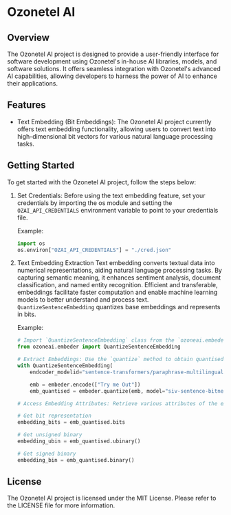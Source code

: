 # Ozonetel AI
## Overview
The Ozonetel AI project is designed to provide a user-friendly interface for software development using Ozonetel's in-house AI libraries, models, and software solutions. It offers seamless integration with Ozonetel's advanced AI capabilities, allowing developers to harness the power of AI to enhance their applications.

## Features
- Text Embedding (Bit Embeddings): The Ozonetel AI project currently offers text embedding functionality, allowing users to convert text into high-dimensional bit vectors for various natural language processing tasks.

## Getting Started
To get started with the Ozonetel AI project, follow the steps below:

1. Set Credentials:
    Before using the text embedding feature, set your credentials by importing the os module and setting the `OZAI_API_CREDENTIALS` environment variable to point to your credentials file.
    
    Example:
    
    ```python
    import os
    os.environ["OZAI_API_CREDENTIALS"] = "./cred.json"
    ```
3. Text Embedding Extraction
    Text embedding converts textual data into numerical representations, aiding natural language processing tasks. By capturing semantic meaning, it enhances sentiment analysis, document classification, and named entity recognition. Efficient and transferable, embeddings facilitate faster computation and enable machine learning models to better understand and process text. `QuantizeSentenceEmbedding` quantizes base embeddings and represents in bits.

   Example:
    ```python
    # Import `QuantizeSentenceEmbedding` class from the `ozoneai.embeder` module.
    from ozoneai.embeder import QuantizeSentenceEmbedding
    
    # Extract Embeddings: Use the `quantize` method to obtain quantised embeddings for given texts .
    with QuantizeSentenceEmbedding(
        endcoder_modelid="sentence-transformers/paraphrase-multilingual-mpnet-base-v2") as embeder:

        emb = embeder.encode(["Try me Out"])
        emb_quantised = embeder.quantize(emb, model="siv-sentence-bitnet-pmbv2-wikid-large") # max limit 20 vectors per request
    
    # Access Embedding Attributes: Retrieve various attributes of the embedding object, such as bits, unsigned binary, and signed binary.
    
    # Get bit representation
    embedding_bits = emb_quantised.bits
    
    # Get unsigned binary
    embedding_ubin = emb_quantised.ubinary()
    
    # Get signed binary
    embedding_bin = emb_quantised.binary()
    ```



## License
The Ozonetel AI project is licensed under the MIT License. Please refer to the LICENSE file for more information.

